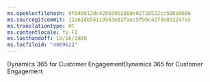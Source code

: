 ```yaml
---
ms.openlocfilehash: df040d12dc420834b280de02728522cc500a9686
ms.sourcegitcommit: 11a61db54119503e82faec5f99c4273e8d1247e5
ms.translationtype: HT
ms.contentlocale: fi-FI
ms.lasthandoff: 10/16/2020
ms.locfileid: "4069522"
---
```

<span data-ttu-id="f7f95-101">Dynamics 365 for Customer Engagement</span><span class="sxs-lookup"><span data-stu-id="f7f95-101">Dynamics 365 for Customer Engagement</span></span>
